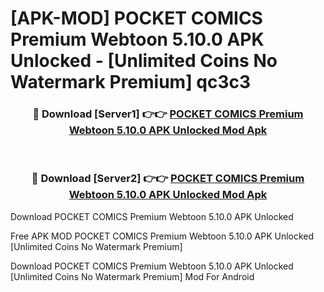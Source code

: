 # [APK-MOD] POCKET COMICS  Premium Webtoon 5.10.0 APK Unlocked - [Unlimited Coins No Watermark Premium] qc3c3



<div align="center">
<h3>🔴 Download [Server1] 👉👉 <a href="https://momento.my/?title=POCKET_COMICS__Premium_Webtoon_5.10.0_APK_Unlocked">POCKET COMICS  Premium Webtoon 5.10.0 APK Unlocked Mod Apk</a></h3><br>

<h3>🔴 Download [Server2] 👉👉 <a href="https://momento.my/?title=POCKET_COMICS__Premium_Webtoon_5.10.0_APK_Unlocked">POCKET COMICS  Premium Webtoon 5.10.0 APK Unlocked Mod Apk</a></h3>
</div>



Download POCKET COMICS  Premium Webtoon 5.10.0 APK Unlocked 

Free APK MOD POCKET COMICS  Premium Webtoon 5.10.0 APK Unlocked [Unlimited Coins No Watermark Premium]

Download POCKET COMICS  Premium Webtoon 5.10.0 APK Unlocked [Unlimited Coins No Watermark Premium] Mod For Android
